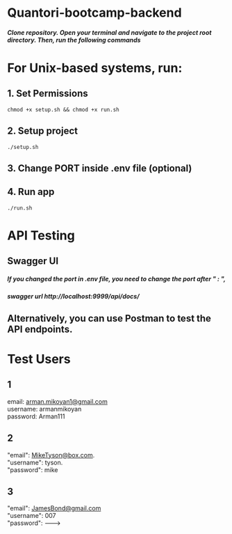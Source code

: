 # Quantori-bootcamp-backend

##### Clone repository. Open your terminal and navigate to the project root directory. Then, run the following commands

# For Unix-based systems, run:

## 1. Set Permissions
    chmod +x setup.sh && chmod +x run.sh

## 2. Setup project
    ./setup.sh

## 3. Change PORT inside .env file (optional) 

## 4. Run app
    ./run.sh

# API Testing

## Swagger UI
##### If you changed the port in .env file, you need to change the port after " : ", 
##### swagger url http://localhost:9999/api/docs/

## Alternatively, you can use Postman to test the API endpoints.


##

# Test Users

##
## 1 
email: arman.mikoyan1@gmail.com  
username: armanmikoyan  
password: Arman111


##
## 2
"email": MikeTyson@box.com.  
"username": tyson.  
"password": mike    

## 
## 3
"email": JamesBond@gmail.com   
"username": 007  
"password": --->

